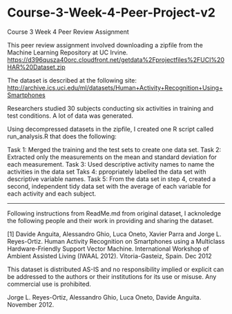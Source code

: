 # Course-3-Week-4-Peer-Project-v2
Course 3 Week 4 Peer Review Assignment

This peer review assignment involved downloading a zipfile from the Machine Learning Repository at UC Irvine.
https://d396qusza40orc.cloudfront.net/getdata%2Fprojectfiles%2FUCI%20HAR%20Dataset.zip

The dataset is described at the following site:
http://archive.ics.uci.edu/ml/datasets/Human+Activity+Recognition+Using+Smartphones

Researchers studied 30 subjects conducting six activities in training and test conditions. A lot of data was generated.

Using decompressed datasets in the zipfile, I created one R script called run_analysis.R that does the following:

Task 1: Merged the training and the test sets to create one data set.
Task 2: Extracted only the measurements on the mean and standard deviation for each measurement.
Task 3: Used descriptive activity names to name the activities in the data set
Taks 4: ppropriately labelled the data set with descriptive variable names.
Task 5: From the data set in step 4, created a second, independent tidy data set with the average of each variable for each activity and each subject.

--------------------------------------
Following instructions from ReadMe.md from original dataset, I acknoledge the following people and their work in providing and sharing the dataset.

[1] Davide Anguita, Alessandro Ghio, Luca Oneto, Xavier Parra and Jorge L. Reyes-Ortiz. Human Activity Recognition on Smartphones using a Multiclass Hardware-Friendly Support Vector Machine. International Workshop of Ambient Assisted Living (IWAAL 2012). Vitoria-Gasteiz, Spain. Dec 2012

This dataset is distributed AS-IS and no responsibility implied or explicit can be addressed to the authors or their institutions for its use or misuse. Any commercial use is prohibited.

Jorge L. Reyes-Ortiz, Alessandro Ghio, Luca Oneto, Davide Anguita. November 2012.

